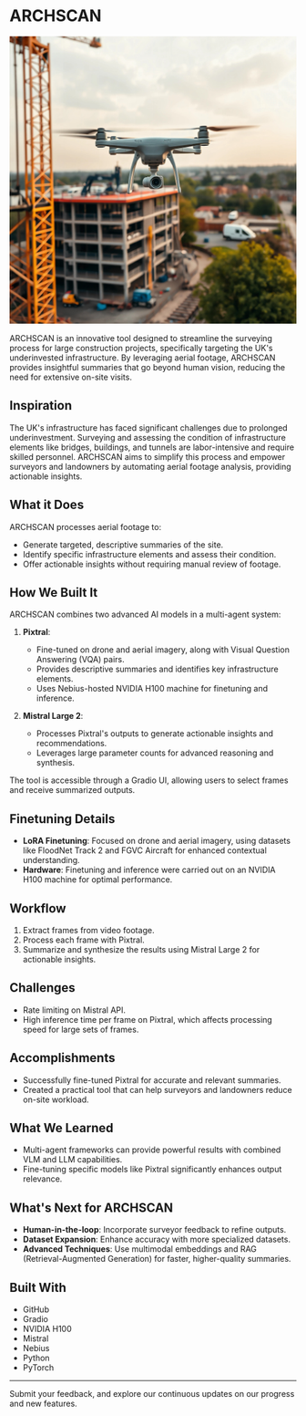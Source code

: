 # ARCHSCAN

![ARCHSCAN Logo](data/drone.jpeg)


ARCHSCAN is an innovative tool designed to streamline the surveying process for large construction projects, specifically targeting the UK's underinvested infrastructure. By leveraging aerial footage, ARCHSCAN provides insightful summaries that go beyond human vision, reducing the need for extensive on-site visits.

## Inspiration
The UK's infrastructure has faced significant challenges due to prolonged underinvestment. Surveying and assessing the condition of infrastructure elements like bridges, buildings, and tunnels are labor-intensive and require skilled personnel. ARCHSCAN aims to simplify this process and empower surveyors and landowners by automating aerial footage analysis, providing actionable insights.

## What it Does
ARCHSCAN processes aerial footage to:
- Generate targeted, descriptive summaries of the site.
- Identify specific infrastructure elements and assess their condition.
- Offer actionable insights without requiring manual review of footage.

## How We Built It
ARCHSCAN combines two advanced AI models in a multi-agent system:

1. **Pixtral**:
   - Fine-tuned on drone and aerial imagery, along with Visual Question Answering (VQA) pairs.
   - Provides descriptive summaries and identifies key infrastructure elements.
   - Uses Nebius-hosted NVIDIA H100 machine for finetuning and inference.

2. **Mistral Large 2**:
   - Processes Pixtral's outputs to generate actionable insights and recommendations.
   - Leverages large parameter counts for advanced reasoning and synthesis.

The tool is accessible through a Gradio UI, allowing users to select frames and receive summarized outputs.

## Finetuning Details
- **LoRA Finetuning**: Focused on drone and aerial imagery, using datasets like FloodNet Track 2 and FGVC Aircraft for enhanced contextual understanding.
- **Hardware**: Finetuning and inference were carried out on an NVIDIA H100 machine for optimal performance.

## Workflow
1. Extract frames from video footage.
2. Process each frame with Pixtral.
3. Summarize and synthesize the results using Mistral Large 2 for actionable insights.

## Challenges
- Rate limiting on Mistral API.
- High inference time per frame on Pixtral, which affects processing speed for large sets of frames.

## Accomplishments
- Successfully fine-tuned Pixtral for accurate and relevant summaries.
- Created a practical tool that can help surveyors and landowners reduce on-site workload.

## What We Learned
- Multi-agent frameworks can provide powerful results with combined VLM and LLM capabilities.
- Fine-tuning specific models like Pixtral significantly enhances output relevance.

## What's Next for ARCHSCAN
- **Human-in-the-loop**: Incorporate surveyor feedback to refine outputs.
- **Dataset Expansion**: Enhance accuracy with more specialized datasets.
- **Advanced Techniques**: Use multimodal embeddings and RAG (Retrieval-Augmented Generation) for faster, higher-quality summaries.

## Built With
- GitHub
- Gradio
- NVIDIA H100
- Mistral
- Nebius
- Python
- PyTorch
---

Submit your feedback, and explore our continuous updates on our progress and new features.
